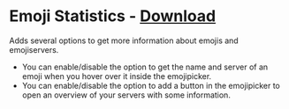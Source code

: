 # Emoji Statistics - [Download](https://raw.githubusercontent.com/mwittrien/BetterDiscordAddons/master/Plugins/EmojiStatistics/EmojiStatistics.plugin.js)

Adds several options to get more information about emojis and emojiservers.

- You can enable/disable the option to get the name and server of an emoji when you hover over it inside the emojipicker.
- You can enable/disable the option to add a button in the emojipicker to open an overview of your servers with some information.
